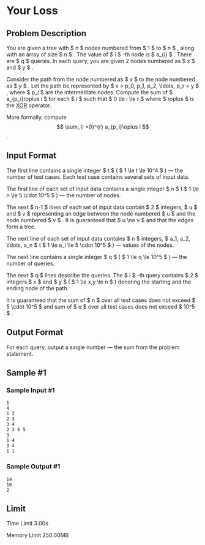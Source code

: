 # Your Loss

## Problem Description

You are given a tree with $ n $ nodes numbered from $ 1 $ to $ n $ , along with an array of size $ n $ . The value of $ i $ -th node is $ a_{i} $ . There are $ q $ queries. In each query, you are given 2 nodes numbered as $ x $ and $ y $ .

Consider the path from the node numbered as $ x $ to the node numbered as $ y $ . Let the path be represented by $ x = p_0, p_1, p_2, \ldots, p_r = y $ , where $ p_i $ are the intermediate nodes. Compute the sum of $ a_{p_i}\oplus i $ for each $ i $ such that $ 0 \le i \le r $ where $ \oplus $ is the [XOR](https://en.wikipedia.org/wiki/Exclusive_or) operator.

More formally, compute
$$
\sum_{i =0}^{r} a_{p_i}\oplus i
$$
.

## Input Format

The first line contains a single integer $ t $ ( $ 1 \le t \le 10^4 $ ) — the number of test cases. Each test case contains several sets of input data.

The first line of each set of input data contains a single integer $ n $ ( $ 1 \le n \le 5 \cdot 10^5 $ ) — the number of nodes.

The next $ n-1 $ lines of each set of input data contain $ 2 $ integers, $ u $ and $ v $ representing an edge between the node numbered $ u $ and the node numbered $ v $ . It is guaranteed that $ u \ne v $ and that the edges form a tree.

The next line of each set of input data contains $ n $ integers, $ a_1, a_2, \ldots, a_n $ ( $ 1 \le a_i \le 5 \cdot 10^5 $ ) — values of the nodes.

The next line contains a single integer $ q $ ( $ 1 \le q \le 10^5 $ ) — the number of queries.

The next $ q $ lines describe the queries. The $ i $ -th query contains $ 2 $ integers $ x $ and $ y $ ( $ 1 \le x,y \le n $ ) denoting the starting and the ending node of the path.

It is guaranteed that the sum of $ n $ over all test cases does not exceed $ 5 \cdot 10^5 $ and sum of $ q $ over all test cases does not exceed $ 10^5 $ .

## Output Format

For each query, output a single number — the sum from the problem statement.

## Sample #1

### Sample Input #1

```
1
4
1 2
2 3
3 4
2 3 6 5
3
1 4
3 4
1 1
```

### Sample Output #1

```
14
10
2
```

## Limit



Time Limit
3.00s

Memory Limit
250.00MB